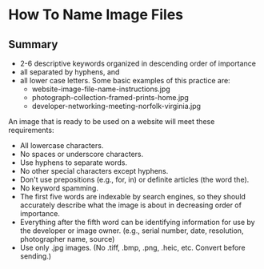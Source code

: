 # How To Name Image Files


## Summary

- 2-6 descriptive keywords organized in descending order of importance
- all separated by hyphens, and 
- all lower case letters. Some basic examples of this practice are: 
  - website-image-file-name-instructions.jpg
  - photograph-collection-framed-prints-home.jpg
  - developer-networking-meeting-norfolk-virginia.jpg


An image that is ready to be used on a website will meet these requirements:

- All lowercase characters.
- No spaces or underscore characters.
- Use hyphens to separate words.
- No other special characters except hyphens.
- Don't use prepositions (e.g., for, in) or definite articles (the word the).
- No keyword spamming.
- The first five words are indexable by search engines, so they should accurately describe what the image is about in decreasing order of importance.
- Everything after the fifth word can be identifying information for use by the developer or image owner. (e.g., serial number, date, resolution, photographer name, source)
- Use only .jpg images. (No .tiff, .bmp, .png, .heic, etc. Convert before sending.)
